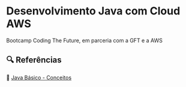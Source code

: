 # Desenvolvimento Java com Cloud AWS    
Bootcamp Coding The Future, em parceria com a GFT e a AWS

## 🔍 Referências
📄 [Java Básico - Conceitos](https://glysns.gitbook.io/java-basico/programacao-orientada-a-objetos/conceito-de-poo)